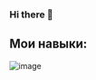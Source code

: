 ### Hi there 👋

<!--
**yernur0/yernur0** is a ✨ _special_ ✨ repository because its `README.md` (this file) appears on your GitHub profile.

Here are some ideas to get you started:

- 🔭 I’m currently working on ...
- 🌱 I’m currently learning ...
- 👯 I’m looking to collaborate on ...
- 🤔 I’m looking for help with ...
- 💬 Ask me about ...
- 📫 How to reach me: ...
- 😄 Pronouns: ...
- ⚡ Fun fact: ...
-->
## Мои навыки:
![image](https://github.com/yernur0/yernur0/assets/123850340/1f416d82-847d-4073-b44a-885b28e045c4)


